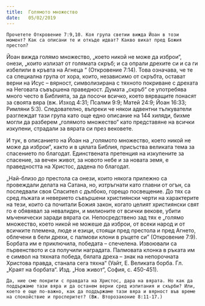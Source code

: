 ```yaml
---
title:  Голямото множество
date:   05/02/2019
---
```


`Прочетете Откровение 7:9,10. Коя група светии вижда Йоан в този момент? Как са описани те и откъде идват? Какво викат пред Божия престол?`

Йоан вижда голямо множество, „което никой не може да изброи“, онези, „които излизат от голямата скръб; и са опрали дрехите си и са ги избелили в кръвта на Агнеца “ (Откровение 7:14). Това означава, че те са специална група от хора, които, независимо от скръбта, остават верни на Исус – вярност, символизирана с тяхното покриване с дрехата на Неговата съвършена праведност. Думата „скръб“ се употребява много често в Библията, за да посочи всичко, което вярващите понасят за своята вяра (вж. Изход 4:31; Псалми 9:9; Матей 24:9; Йоан 16:33; Римляни 5:3). Следователно, въпреки че някои адвентни тълкуватели разглеждат тази група като още едно описание на 144 хиляди, бихме могли да разберем „голямото множество“ като представяне на всички изкупени, страдали за вярата си през вековете.

И тук, в описанието на Йоан на „голямото множество, което никой не може да изброи“, както и в цялата Библия, присъства великата тема за спасението по благодат. Единствената претенция на изкупените за спасение, за вечен живот, за новото небе и за новата земя, е праведността на Христос, дадена по благодат.

„Най-близо до престола са онези, които някога прилежно са провеждали делата на Сатана, но, изтръгнати като главни от огън, са последвали своя Спасител с дълбоко, горещо посвещение. До тях са сред лъжата и неверието съвършени християнски черти на характерите на тези, които са почитали Божия закон, когато целият християнски свят го е обявявал за невалиден, и милионите от всички векове, убити мъченически заради вярата си. Непосредствено зад тях е „голямо множество, което никой не можеше да изброи, от всеки народ и от всичките племена, люде и езици, стоящи пред престола и пред Агнето, облечени в бели дрехи, с палмови клони в ръцете си” (Откровение 7:9). Борбата им е приключила, победата – спечелена. Извоювали са първенството и са получили наградата. Палмовата клонка в ръката им е символ на тяхната победа, бялата дреха – знак на непорочната Христова правда, станала сега тяхна“ (Уайт, Е. Великата борба. Гл. „Краят на борбата“. Изд. „Нов живот“, София, с. 450-451).

`Да, ние сме покрити с правдата на Христос, дара на вярата. Но как да поддържаме тази вяра и да останем верни сред изпитания и скърби? Или, което е още по-важно, как да поддържаме тази вяра и вярност във време на спокойствие и просперитет? (Вж. Второзаконие 8:11-17.)`